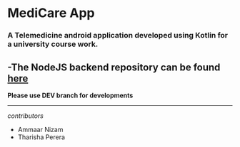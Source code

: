 # MediCare App

### A Telemedicine android application developed using Kotlin for a university course work.

-The NodeJS backend repository can be found [here](https://github.com/TharishaPerera/medicare-backend.git)
---

**Please use DEV branch for developments**

---

*contributors*
- Ammaar Nizam
- Tharisha Perera

